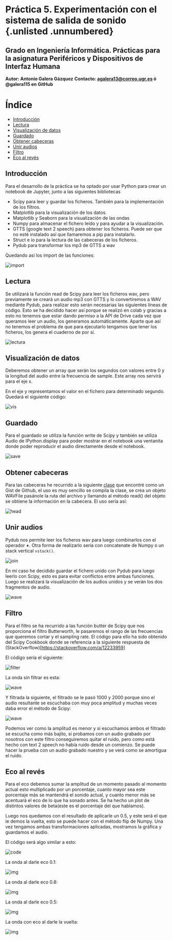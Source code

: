 <!-- omit in toc -->
# Práctica 5. Experimentación  con  el  sistema  de salida de sonido {.unlisted .unnumbered}
<!-- omit in toc -->
## Grado en Ingeniería Informática. Prácticas para la asignatura Periféricos y Dispositivos de Interfaz Humana

**Autor: Antonio Galera Gázquez**
**Contacto: agalera13@correo.ugr.es ó @galera115 en GitHub**

<!-- omit in toc -->
# Índice
- [Introducción](#introducción)
- [Lectura](#lectura)
- [Visualización de datos](#visualización-de-datos)
- [Guardado](#guardado)
- [Obtener cabeceras](#obtener-cabeceras)
- [Unir audios](#unir-audios)
- [Filtro](#filtro)
- [Eco al revés](#eco-al-revés)

## Introducción

Para el desarrollo de la práctica se ha optado por usar Python para crear un notebook de Jupyter,  junto a las siguientes bibliotecas

- Scipy para leer y guardar los ficheros. También para la implementación de los filtros.
- Matplotlib para la visualización de los datos.
- Matplotlib y Seaborn para la visualización de las ondas
- Numpy para almacenar el fichero leído y para ayudar a la visualización.
- GTTS (google text 2 speech) para obtener los ficheros. Puede ser que no esté instalado así que llamaremos a pip para instalarlo.
- Struct e io para la lectura de las cabeceras de los ficheros.
- Pydub para transformar los mp3 de GTTS a wav

Quedando así los import de las funciones:

![import](./img/import.png)

## Lectura

Se utilizará la función read de Scipy para leer los ficheros wav, pero previamente se creará un audio mp3 con GTTS y lo convertiremos a WAV mediante Pydub, para realizar esto serán necesarias las siguientes líneas de código. Esto se ha decidido hacer así porque se realizó en colab y gracias a esto no tenemos que estar dando permiso a la API de Drive cada vez que queramos leer un audio, los generamos automáticamente. Aparte que así no tenemos el problema de que para ejecutarlo tengamos que tener los ficheros, los genera el cuaderno de por sí.

![lectura](./img/lectura.png)

## Visualización de datos

Deberemos obtener un array que serán los segundos con valores entre 0 y la longitud del audio entre la frecuencia de sample. Este array nos servirá para el eje x.

En el eje y representamos el valor en el fichero para determinado segundo. Quedará el siguiente código:

![vis](./img/vis.png)

## Guardado

Para el guardado se utiliza la función write de Scipy y también se utiliza Audio de IPython.display para poder mostrar en el notebook una ventanita donde poder reproducir el audio directamente desde el notebook.

![save](./img/save.png)

## Obtener cabeceras

Para las cabeceras he recurrido a la siguiente [clase](https://gist.github.com/JonathanThorpe/9dab1729d19723ccd37730ffe477502a) que encontré como un Gist de Github, el uso es muy sencillo se compila la clase, se crea un objeto WAVFile pasánole la ruta del archivo y llamando al método read() del objeto se obtiene la información en la cabecera. El uso sería así:

![head](./img/head.png)

## Unir audios

Pydub nos permite leer los ficheros wav para luego combinarlos con el operador **+**. Otra forma de realizarlo sería con concatenate de Numpy o un stack vertical ```vstack()```. 

![join](./img/join.png)

En mi caso he decidido guardar el fichero unido con Pydub para luego leerlo con Scipy, esto es para evitar conflictos entre ambas funciones. Luego se realizará la visualización de los audios unidos y se verán los dos fragmentos de audio.

![wave](./img/wave_j.jpg)

## Filtro

Para el filtro se ha recurrido a las función butter de Scipy que nos proporciona el filtro Butterworth, le pasaremos el rango de las frecuencias que queremos cortar y el sampling rate. El código para ello ha sido obtenido del Scipy Cookbook donde se referencia a la siguiente respuesta de (StackOverflow)[https://stackoverflow.com/a/12233959]

El código sería el siguiente:

![filter](./img/filter.png)

La onda sin filtrar es esta:

![wave](./img/wave_j.jpg)


Y filtrada la siguiente, el filtrado se le pasó 1000 y 2000 porque sino el audio resultante se escuchaba con muy poca amplitud y muchas veces daba error el método de Scipy:

![wave](./img/wave_f.jpg)

Podemos ver como la amplitud es menor y si escuchamos ambos el filtrado se escucha como más bajito, si probamos con un audio grabado por nosotros con este filtro conseguiremos quitar el ruido, pero como está hecho con text 2 speech no había ruido desde un comienzo. Se puede hacer la prueba con un audio grabado nuestro y se verá como se amortigua el ruido.

## Eco al revés

Para el eco debemos sumar la amplitud de un momento pasado al momento actual esto multiplicado por un porcentaje, cuanto mayor sea este porcentaje más se mantendrá el sonido actual, y cuanto menor más se acentuará el eco de lo que ha sonado antes. Se ha hecho un plot de distintos valores de beta(este es el porcentaje del que hablamos).

Luego nos quedamos con el resultado de aplicarle un 0.5, y este será el que le demos la vuelta, esto se puede hacer con el método flip de Numpy. Una vez tengamos ambas transformaciones aplicadas, mostramos la gráfica y guardamos el audio.

El código será algo similar a esto:

![code](./img/code.png)

La onda al darle eco 0.1:

![img](./img/wave_01.jpg)

La onda al darle eco 0.8:

![img](./img/wave_08.jpg)

La onda al darle eco 0.5:

![img](./img/wave_e.jpg)

La onda con eco al darle la vuelta:

![img](./img/wave_er.jpg)